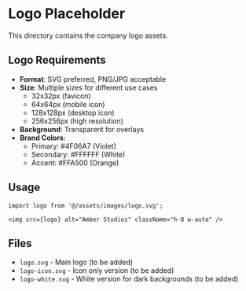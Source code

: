 # Logo Placeholder

This directory contains the company logo assets.

## Logo Requirements

- **Format**: SVG preferred, PNG/JPG acceptable
- **Size**: Multiple sizes for different use cases
  - 32x32px (favicon)
  - 64x64px (mobile icon)
  - 128x128px (desktop icon)
  - 256x256px (high resolution)
- **Background**: Transparent for overlays
- **Brand Colors**: 
  - Primary: #4F06A7 (Violet)
  - Secondary: #FFFFFF (White)
  - Accent: #FFA500 (Orange)

## Usage

```tsx
import logo from '@/assets/images/logo.svg';

<img src={logo} alt="Amber Studios" className="h-8 w-auto" />
```

## Files

- `logo.svg` - Main logo (to be added)
- `logo-icon.svg` - Icon only version (to be added)  
- `logo-white.svg` - White version for dark backgrounds (to be added)